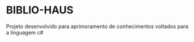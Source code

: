 # BIBLIO-HAUS
Projeto desenvolvido para aprimoramento de conhecimentos voltados para a linguagem c#
